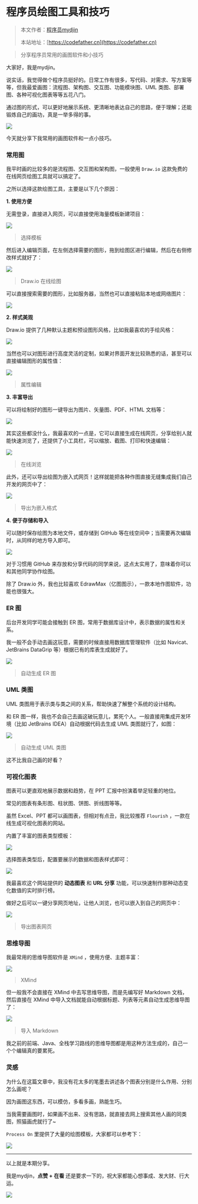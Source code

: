 # 程序员绘图工具和技巧

> 本文作者：[程序员mydjin](https://yuyuanweb.feishu.cn/wiki/Abldw5WkjidySxkKxU2cQdAtnah)
>
> 本站地址：[https://codefather.cn](https://codefather.cn)

> 分享程序员常用的画图软件和小技巧

大家好，我是mydjin。

说实话，我觉得做个程序员挺好的。日常工作有很多，写代码、对需求、写方案等等，但我最爱画图：流程图、架构图、交互图、功能模块图、UML 类图、部署图、各种可视化图表等等五花八门。

通过图的形式，可以更好地展示系统、更清晰地表达自己的思路，便于理解；还能锻炼自己的画功，真是一举多得的事。

![](https://pic.yupi.icu/5563/202311061019737.png)

今天就分享下我常用的画图软件和一点小技巧。

### 常用图

我平时画的比较多的是流程图、交互图和架构图，一般使用 `Draw.io` 这款免费的在线网页绘图工具就可以搞定了。

之所以选择这款绘图工具，主要是以下几个原因：

**1. 使用方便**

无需登录，直接进入网页，可以直接使用海量模板新建项目：

![](https://pic.yupi.icu/5563/202311061019859.png)

> 选择模板

然后进入编辑页面，在左侧选择需要的图形，拖到绘图区进行编辑，然后在右侧修改样式就好了：

![](https://pic.yupi.icu/5563/202311061019840.png)

> Draw.io 在线绘图

可以直接搜索需要的图形，比如服务器，当然也可以直接粘贴本地或网络图片：

![](https://pic.yupi.icu/5563/202311061019915.png)

**2. 样式美观**

Draw.io 提供了几种默认主题和预设图形风格，比如我最喜欢的手绘风格：

![](https://pic.yupi.icu/5563/202311061019900.png)

当然也可以对图形进行高度灵活的定制，如果对界面开发比较熟悉的话，甚至可以直接编辑图形的属性值：

![](https://pic.yupi.icu/5563/202311061019839.png)

> 属性编辑

**3. 丰富导出**

可以将绘制好的图形一键导出为图片、矢量图、PDF、HTML 文档等：

![](https://pic.yupi.icu/5563/202311061019813.png)

其实这些都没什么，我最喜欢的一点是，它可以直接生成在线网页，分享给别人就能快速浏览了，还提供了小工具栏，可以缩放、截图、打印和快速编辑：

![](https://pic.yupi.icu/5563/202311061019944.png)

> 在线浏览

此外，还可以导出绘图为嵌入式网页！这样就能把各种作图直接无缝集成我们自己开发的网页中了：

![](https://pic.yupi.icu/5563/202311061019937.png)

> 导出为嵌入格式

**4. 便于存储和导入**

可以随时保存绘图为本地文件，或存储到 GitHub 等在线空间中；当需要再次编辑时，从同样的地方导入即可。

![](https://pic.yupi.icu/5563/202311061019019.png)

对于习惯用 GitHub 来存放和分享代码的同学来说，这点太实用了，意味着你可以和其他同学协作绘图。

除了 Draw.io 外，我也比较喜欢 EdrawMax（亿图图示），一款本地作图软件，功能也很强大。

### ER 图

后台开发同学可能会接触到 ER 图，常用于数据库设计中，表示数据的属性和关系。

我一般不会手动去画这玩意，需要的时候直接用数据库管理软件（比如 Navicat、JetBrains DataGrip 等）根据已有的库表生成就好了。

![](https://pic.yupi.icu/5563/202311061019801.png)

> 自动生成 ER 图

### UML 类图

UML 类图用于表示类与类之间的关系，帮助快速了解整个系统的设计结构。

和 ER 图一样，我也不会自己去画这破玩意儿，累死个人。一般直接用集成开发环境（比如 JetBrains IDEA）自动根据代码去生成 UML 类图就行了，如图：

![](https://pic.yupi.icu/5563/202311061019595.png)

> 自动生成 UML 类图

这不比我自己画的好看？

### 可视化图表

图表可以更直观地展示数据和趋势，在 PPT 汇报中扮演着举足轻重的地位。

常见的图表有条形图、柱状图、饼图、折线图等等。

虽然 Excel、PPT 都可以画图表，但相对有点丑，我比较推荐 `Flourish` ，一款在线生成可视化图表的网站。

内置了丰富的图表类型模板：

![](https://pic.yupi.icu/5563/202311061019045.png)

选择图表类型后，配置要展示的数据和图表样式即可：

![](https://pic.yupi.icu/5563/202311061019976.png)

我最喜欢这个网站提供的 **动态图表** 和 **URL 分享** 功能，可以快速制作那种动态变化数值的实时排行榜。

做好之后可以一键分享网页地址，让他人浏览，也可以嵌入到自己的网页中：

![](https://pic.yupi.icu/5563/202311061019894.png)

> 导出图表网页

### 思维导图

我最常用的思维导图软件是 `XMind` ，使用方便、主题丰富：

![](https://pic.yupi.icu/5563/202311061019927.png)

> XMind

但一般我不会直接在 XMind 中去写思维导图，而是先编写好 Markdown 文档，然后直接在 XMind 中导入文档就能自动根据标题、列表等元素自动生成思维导图了：

![](https://pic.yupi.icu/5563/202311061019642.png)

> 导入 Markdown

我之前的前端、Java、全栈学习路线的思维导图都是用这种方法生成的，自己一个个编辑真的要累死。

### 灵感

为什么在这篇文章中，我没有花太多的笔墨去讲述各个图表分别是什么作用、分别怎么画呢？

因为画图这东西，可以模仿，多看多画，熟能生巧。

当我需要画图时，如果画不出来、没有思路，就直接去网上搜索其他人画的同类图，照猫画虎就行了~

`Process On` 里提供了大量的绘图模板，大家都可以参考下：

![](https://pic.yupi.icu/5563/202311061019800.png)



------


以上就是本期分享。

我是mydjin，**点赞 + 在看** 还是要求一下的，祝大家都能心想事成、发大财、行大运。

![](https://pic.yupi.icu/5563/202311061019998.png)